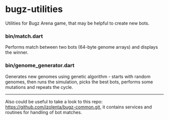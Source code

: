 # bugz-utilities
Utilities for Bugz Arena game, that may be helpful to create new bots.

### bin/match.dart

Performs match between two bots (64-byte genome arrays) and displays the winner.

### bin/genome_generator.dart

Generates new genomes using genetic algorithm - starts with random genomes, then runs the simulation, picks the best bots, performs some mutations and repeats the cycle.

-----
Also could be useful to take a look to this repo: https://github.com/izolenta/bugz-common.git, it contains services and routines for handling of bot matches.
